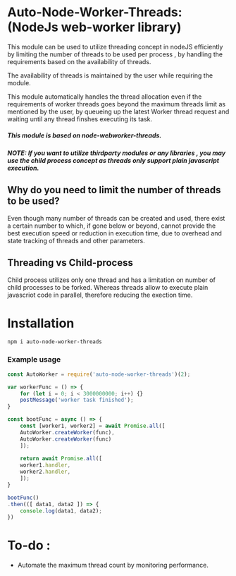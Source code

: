 # Auto-Node-Worker-Threads: (NodeJs web-worker library)
This module can be used to utilize threading concept in nodeJS efficiently by limiting the number of threads to be used per process , by handling the requirements based on the availability of threads.

The availability of threads is maintained by the user while requiring the module.

This module automatically handles the thread allocation even if the requirements of worker threads goes beyond the maximum threads limit as mentioned by the user, by queueing up the latest Worker thread request and waiting until any thread finshes executing its task.

##### This module is based on node-webworker-threads.
##### NOTE:  If you want to utilize thirdparty modules or any libraries , you may use the child process concept as threads only support plain javascript execution.

## Why do you need to limit the number of threads to be used?
Even though many number of threads can be created and used, there exist a certain number to which, if gone below or beyond, cannot provide the best execution speed or reduction in execution time, due to overhead and state tracking of threads and other parameters.

## Threading vs Child-process 
Child process utilizes only one thread and has a limitation on number of child processes to be forked.
Whereas threads allow to execute plain javascriot code in parallel, therefore reducing the exection time.

# Installation

```
npm i auto-node-worker-threads
```

### Example usage
```js
const AutoWorker = require('auto-node-worker-threads')(2);

var workerFunc = () => {
    for (let i = 0; i < 3000000000; i++) {}
    postMessage('worker task finished');
}

const bootFunc = async () => {
    const [worker1, worker2] = await Promise.all([
    AutoWorker.createWorker(func),
    AutoWorker.createWorker(func)
    ]);
    
    return await Promise.all([
    worker1.handler,
    worker2.handler,
    ]);
}

bootFunc()
.then(([ data1, data2 ]) => {
    console.log(data1, data2);
})

```

# To-do :
* Automate the maximum thread count by monitoring performance.